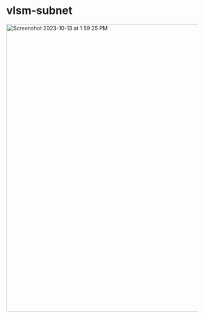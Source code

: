 # vlsm-subnet

<img width="758" alt="Screenshot 2023-10-13 at 1 59 25 PM" src="https://github.com/Vyvy-vi/vlsm-subnet/assets/62864373/725ec713-49ab-428f-a2ff-be588a9a5fd6">

